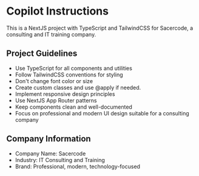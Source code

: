 # Copilot Instructions

<!-- Use this file to provide workspace-specific custom instructions to Copilot. For more details, visit https://code.visualstudio.com/docs/copilot/copilot-customization#_use-a-githubcopilotinstructionsmd-file -->

This is a NextJS project with TypeScript and TailwindCSS for Sacercode, a consulting and IT training company.

## Project Guidelines

- Use TypeScript for all components and utilities
- Follow TailwindCSS conventions for styling
- Don't change font color or size
- Create custom classes and use @apply if needed.
- Implement responsive design principles
- Use NextJS App Router patterns
- Keep components clean and well-documented
- Focus on professional and modern UI design suitable for a consulting company

## Company Information

- Company Name: Sacercode
- Industry: IT Consulting and Training
- Brand: Professional, modern, technology-focused

